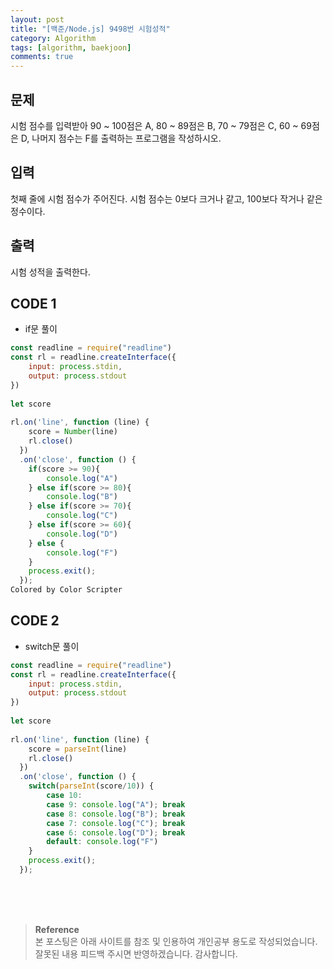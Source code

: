 ```yaml
---
layout: post
title: "[백준/Node.js] 9498번 시험성적"
category: Algorithm
tags: [algorithm, baekjoon]
comments: true
---
```


## 문제
시험 점수를 입력받아 90 ~ 100점은 A, 80 ~ 89점은 B, 70 ~ 79점은 C, 60 ~ 69점은 D, 나머지 점수는 F를 출력하는 프로그램을 작성하시오.

## 입력
첫째 줄에 시험 점수가 주어진다. 시험 점수는 0보다 크거나 같고, 100보다 작거나 같은 정수이다.

## 출력
시험 성적을 출력한다.

## CODE 1
- if문 풀이

```javascript
const readline = require("readline")
const rl = readline.createInterface({
    input: process.stdin,
    output: process.stdout
})
 
let score 
 
rl.on('line', function (line) {
    score = Number(line)
    rl.close()
  })
  .on('close', function () {
    if(score >= 90){
        console.log("A")
    } else if(score >= 80){
        console.log("B")
    } else if(score >= 70){
        console.log("C")
    } else if(score >= 60){
        console.log("D")
    } else {
        console.log("F")
    }
    process.exit();
  });
Colored by Color Scripter
```
## CODE 2
- switch문 풀이

```javascript
const readline = require("readline")
const rl = readline.createInterface({
    input: process.stdin,
    output: process.stdout
})
 
let score 
 
rl.on('line', function (line) {
    score = parseInt(line)
    rl.close()
  })
  .on('close', function () {
    switch(parseInt(score/10)) {
        case 10:
        case 9: console.log("A"); break
        case 8: console.log("B"); break
        case 7: console.log("C"); break
        case 6: console.log("D"); break
        default: console.log("F")
    }
    process.exit();
  });

```


<br>
<br>
<br>

>**Reference**   
본 포스팅은 아래 사이트를 참조 및 인용하여 개인공부 용도로 작성되었습니다.   
잘못된 내용 피드백 주시면 반영하겠습니다. 감사합니다.   
[]()